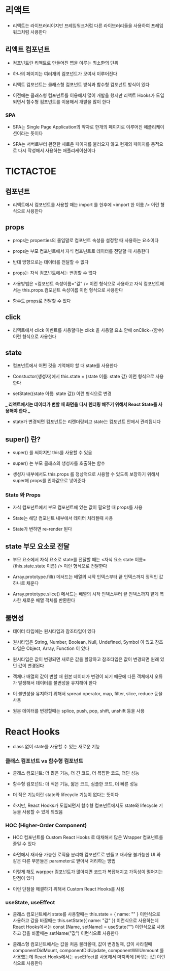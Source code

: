 # 리액트

- 리액트는 라이브러리이지만 프레임워크처럼 다른 라이브러리들을 사용하여 프레임워크처럼 사용한다

## 리액트 컴포넌트

- 컴포넌트란 리액트로 만들어진 앱을 이루는 최소한의 단위

- 하나의 페이지는 여러개의 컴포넌트가 모여서 이루어진다

- 리액트 컴포넌트는 클래스형 컴포넌트 방식과 함수형 컴포넌트 방식이 있다

- 이전에는 클래스형 컴포넌트를 이용해서 많이 개발을 했지만 리액트 Hooks가 도입되면서 함수형 컴포넌트를 이용해서 개발을 많이 한다

### SPA

- SPA는 Single Page Application의 약자로 한개의 페이지로 이루어진 애플리케이션이라는 뜻이다

- SPA는 서버로부터 완전한 새로운 페이지를 불러오지 않고 현재의 페이지를 동적으로 다시 작성해서 사용하는 애플리케이션이다

# TICTACTOE

## 컴포넌트

- 리액트에서 컴포넌트를 사용할 때는 import 를 한후에 <import 한 이름 /> 이런 형식으로 사용한다

## props

- props는 properties의 줄임말로 컴포넌트 속성을 설정할 때 사용하는 요소이다

- props는 부모 컴포넌트에서 자식 컴포넌트로 데이터를 전달할 때 사용한다
- 반대 방향으로는 데이터를 전달할 수 없다

- props는 자식 컴포넌트에서는 변경할 수 없다

- 사용방법은 <컴포넌트 속성이름="값" /> 이런 형식으로 사용하고 자식 컴포넌트에서는 this.props.컴포넌트 속성이름 이런 형식으로 사용한다

- 함수도 props로 전달할 수 있다

## click

- 리액트에서 click 이벤트를 사용할때는 click 을 사용할 요소 안에 onClick={함수} 이런 형식으로 사용한다

## state

- 컴포넌트에서 어떤 것을 기억해야 할 때 state를 사용한다

- Constuctor(생성자)에서 this.state = {state 이름: state 값} 이런 형식으로 사용한다

- setState({state 이름: state 값}) 이런 형식으로 변경

**_ 리액트에서는 데이터가 변할 때 화면을 다시 렌더링 해주기 위해서 React State를 사용해야 한다 _**

- state가 변경되면 컴포넌트는 리렌더링되고 state는 컴포넌트 안에서 관리됩니다

## super() 란?

- super() 를 써야지만 this를 사용할 수 있음

- super() 는 부모 클래스의 생성자를 호출하는 함수

- 생성자 내부에서도 this.props 를 정상적으로 사용할 수 있도록 보장하기 위해서 super에 props를 인자값으로 넣어준다

### State 와 Props

- 자식 컴포넌트에서 부모 컴포넌트에 있는 값이 필요할 때 props를 사용

- State는 해당 컴포넌트 내부에서 데이터 처리될때 사용

- State가 변하면 re-render 된다

## state 부모 요소로 전달

- 부모 요소에서 자식 요소로 state를 전달할 때는 <자식 요소 state 이름={this.state.state 이름} /> 이런 형식으로 전달한다

- Array.prototype.fill() 메서드는 배열의 시작 인덱스부터 끝 인덱스까지 정적인 값 하나로 채운다

- Array.prototype.slice() 메서드는 배열의 시작 인덱스부터 끝 인덱스까지 얕게 복사한 새로운 배열 객체를 반환한다

## 불변성

- 데이터 타입에는 원시타입과 참조타입이 있다

- 원시타입은 String, Number, Boolean, Null, Undefined, Symbol 이 있고 참조타입은 Object, Array, Function 이 있다

- 원시타입은 값이 변경되면 새로운 값을 할당하고 참조타입은 값이 변경되면 원래 있던 값이 변경된다

- 객체나 배열의 값이 변할 때 원본 데이터가 변경이 되기 때문에 다른 객체에서 오류가 발생해서 데이터를 불변성을 유지해야 한다

- 이 불변성을 유지하기 위해서 spread operator, map, filter, slice, reduce 등을 사용

- 원본 데이터를 변경할때는 splice, push, pop, shift, unshift 등을 사용

# React Hooks

- class 없이 state를 사용할 수 있는 새로운 기능

### 클래스 컴포넌트 vs 함수형 컴포넌트

- 클래스 컴포넌트: 더 많은 기능, 더 긴 코드, 더 복잡한 코드, 더딘 성능

- 함수형 컴포넌트: 더 적은 기능, 짧은 코드, 심플한 코드, 더 빠른 성능

- 더 적은 기능이란 state와 lifecycle 기능이 없다는 뜻이다

- 하지만, React Hooks가 도입되면서 함수형 컴포넌트에서도 state와 lifecycle 기능을 사용할 수 있게 되었음

### HOC (Higher-Order Component)

- HOC 컴포넌트를 Custom React Hooks 로 대채해서 많은 Wrapper 컴포넌트를 줄일 수 있다

- 화면에서 재사용 가능한 로직을 분리해 컴포넌트로 만들고 재사용 불가능한 UI 와 같은 다른 부분들은 parameter로 받아서 처리하는 방법

- 이렇게 해도 warpper 컴포넌트가 많아지면 코드가 복잡해지고 가독성이 떨어지는 단점이 있다

- 이런 단점을 해결하기 위해서 Custom React Hooks를 사용

### useState, useEffect

- 클래스 컴포넌트에서 state를 사용할때는 this.state = { name: "" } 이런식으로 사용하고 값을 바꿀때는 this.setState({ name: "값" }) 이런식으로 사용하는데
  React Hooks에서는 const [Name, setName] = useState("") 이런식으로 사용하고 값을 바꿀때는 setName("값") 이런식으로 사용한다

- 클래스형 컴포넌트에서는 값을 처음 불러올때, 값이 변경될때, 값이 사라질때 componentDidMount, componentDidUpdate, componentWillUnmount 를 사용했는데
  React Hooks에서는 useEffect를 사용해서 마지막에 [바뀌는 값] 이런식으로 사용한다
